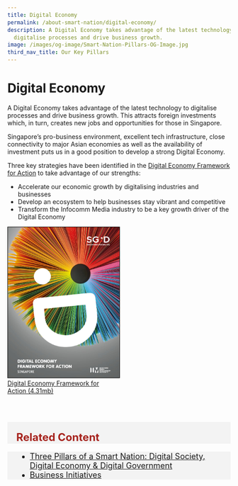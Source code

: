 ```yaml
---
title: Digital Economy
permalink: /about-smart-nation/digital-economy/
description: A Digital Economy takes advantage of the latest technology to
  digitalise processes and drive business growth.
image: /images/og-image/Smart-Nation-Pillars-OG-Image.jpg
third_nav_title: Our Key Pillars
---
```

# Digital Economy

A Digital Economy takes advantage of the latest technology to digitalise processes and drive business growth. This attracts foreign investments which, in turn, creates new jobs and opportunities for those in Singapore.

Singapore’s pro-business environment, excellent tech infrastructure, close connectivity to major Asian economies as well as the availability of investment puts us in a good position to develop a strong Digital Economy.

Three key strategies have been identified in the <a href="https://www.imda.gov.sg/About-IMDA/infocomm-media-landscape/SGDigital/Digital-Economy-Framework-for-Action">Digital Economy Framework for Action</a> to take advantage of our strengths:
* Accelerate our economic growth by digitalising industries and businesses
* Develop an ecosystem to help businesses stay vibrant and competitive
* Transform the Infocomm Media  industry to be a key growth driver of the Digital Economy

<div style="width:50%"> 
 <a href="/files/abt-smart-nation/sgd framework for action.pdf"><img style="border:1px solid black;" src="/images/abt-smart-nation/digital-economy-framework2.png" alt="Digital Economy Framework for Action">Digital Economy Framework for Action (4.31mb)</a>
</div>

<br><br>

<div class="row" style="font-size:24px; font-weight: 700; color: #a6221c; background-color: #f3f3f3; padding: 20px 0px 0px 20px;"> Related Content</div>

<div class="row" style="font-size:18px ;background-color: #f3f3f3; padding: 0px 25px 0px 20px;">
	<ul>
		<li><a href="/about-smart-nation/pillars-of-smart-nation">Three Pillars of a Smart Nation: Digital Society, Digital Economy & Digital Government</a></li>
	<li><a href="/initiatives/business">Business Initiatives</a></li>
	</ul>
</div>